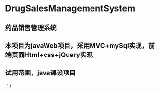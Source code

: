 # DrugSalesManagementSystem
药品销售管理系统
---------------------------------
本项目为javaWeb项目，采用MVC+mySql实现，前端页面Html+css+jQuery实现
---------------------------------
试用范围，java课设项目
-------------------------------
：）
